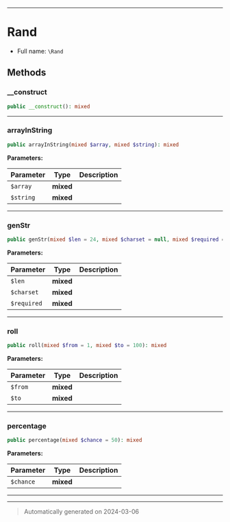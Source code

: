 ***

# Rand





* Full name: `\Rand`




## Methods


### __construct



```php
public __construct(): mixed
```












***

### arrayInString



```php
public arrayInString(mixed $array, mixed $string): mixed
```








**Parameters:**

| Parameter | Type | Description |
|-----------|------|-------------|
| `$array` | **mixed** |  |
| `$string` | **mixed** |  |





***

### genStr



```php
public genStr(mixed $len = 24, mixed $charset = null, mixed $required = []): mixed
```








**Parameters:**

| Parameter | Type | Description |
|-----------|------|-------------|
| `$len` | **mixed** |  |
| `$charset` | **mixed** |  |
| `$required` | **mixed** |  |





***

### roll



```php
public roll(mixed $from = 1, mixed $to = 100): mixed
```








**Parameters:**

| Parameter | Type | Description |
|-----------|------|-------------|
| `$from` | **mixed** |  |
| `$to` | **mixed** |  |





***

### percentage



```php
public percentage(mixed $chance = 50): mixed
```








**Parameters:**

| Parameter | Type | Description |
|-----------|------|-------------|
| `$chance` | **mixed** |  |





***


***
> Automatically generated on 2024-03-06
